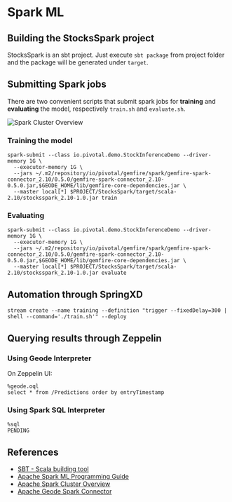 # Spark ML

## Building the StocksSpark project

StocksSpark is an sbt project. Just execute `sbt package` from project folder and the package will be generated under `target`.

## Submitting Spark jobs

There are two convenient scripts that submit spark jobs for **training** and **evaluating** the model, respectively `train.sh` and `evaluate.sh`.

![Spark Cluster Overview](http://spark.apache.org/docs/latest/img/cluster-overview.png)

### Training the model
```
spark-submit --class io.pivotal.demo.StockInferenceDemo --driver-memory 1G \
  --executor-memory 1G \
  --jars ~/.m2/repository/io/pivotal/gemfire/spark/gemfire-spark-connector_2.10/0.5.0/gemfire-spark-connector_2.10-0.5.0.jar,$GEODE_HOME/lib/gemfire-core-dependencies.jar \
  --master local[*] $PROJECT/StocksSpark/target/scala-2.10/stocksspark_2.10-1.0.jar train
```

### Evaluating

```
spark-submit --class io.pivotal.demo.StockInferenceDemo --driver-memory 1G \
  --executor-memory 1G \
  --jars ~/.m2/repository/io/pivotal/gemfire/spark/gemfire-spark-connector_2.10/0.5.0/gemfire-spark-connector_2.10-0.5.0.jar,$GEODE_HOME/lib/gemfire-core-dependencies.jar \
  --master local[*] $PROJECT/StocksSpark/target/scala-2.10/stocksspark_2.10-1.0.jar evaluate
```

## Automation through SpringXD

```
stream create --name training --definition "trigger --fixedDelay=300 | shell --command='./train.sh'" --deploy
```
## Querying results through Zeppelin

### Using Geode Interpreter

On Zeppelin UI:
```
%geode.oql
select * from /Predictions order by entryTimestamp
```
### Using Spark SQL Interpreter

```
%sql
PENDING
```

## References

* [SBT - Scala building tool](http://www.scala-sbt.org/)
* [Apache Spark ML Programming Guide](http://spark.apache.org/docs/latest/ml-guide.html)
* [Apache Spark Cluster Overview](http://spark.apache.org/docs/latest/cluster-overview.html)
* [Apache Geode Spark Connector](https://github.com/apache/incubator-geode/tree/develop/gemfire-spark-connector)
